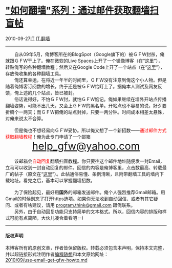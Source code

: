 <!DOCTYPE html>
<html xmlns="http://www.w3.org/1999/xhtml" xml:lang="zh-CN">
<head>
<meta http-equiv="Content-Type" content="text/html; charset=utf-8" />
<meta name="generator" content="Python script by program.think@gmail.com" />
<meta name="provider" content="program-think.blogspot.com" />
<link type="text/css" rel="stylesheet" href="../../css/program-think.css" />
<title>"如何翻墙"系列：通过邮件获取翻墙扫盲帖 - 编程随想的博客</title>
</head>
<body>
<div id="main" style="width:100%;">
<h1><a href="../../index.md" title="回到首页">"如何翻墙"系列：通过邮件获取翻墙扫盲帖</a></h1>
<div class="post-info"><span class="date-header">2010-09-27</span><a href="../../tags/IT.md" class="tag">IT</a> <a href="../../tags/IT.E7BFBBE5A299.md" class="tag">IT.翻墙</a> </div>
<hr>
<div class="post">
　　自从09年5月，俺博客所在的BlogSpot（Google旗下的）被ＧＦW封杀，俺就跟ＧＦW干上了。俺在微软的Live Spaces上开了一个镜像博客（在“<a href="http://program-think.spaces.live.com/" target="_blank">这里</a>”），转贴俺写的各种翻墙教程；然后又在Google Code上开了一个站点（在“<a href="https://code.google.com/p/program-think/" target="_blank">这里</a>”），存放俺收集的各种翻墙工具。<br />　　俺还算幸运，在将近一年半的时间里，ＧＦW没有注意到俺这个小人物。但是随着俺博客订阅数的增长，终于还是被ＧＦW给盯上了。据俺本人测试及网友反馈，俺上述的几个站点，皆已被封。<br />　　俗话说得好，不怕ＧＦW封，就怕ＧＦW惦记。俺如果继续在墙外开站点传播翻墙姿势，可能不出几天，又会上ＧＦW的黑名单。开站点也不容易的说，好歹要折腾个一两天；而ＧＦW把俺的站点封掉，只要一两分钟。时间成本相差太悬殊，对俺来说太不合算。<br /><br />　　但是俺也不想轻易向ＧＦW妥协。所以俺又想了一个新招数——<font color="red">通过邮件方式获取翻墙教程</font>！俺为此专门申请了一个邮箱<br /><center><font size="6"><a href="mailto:help_gfw@yahoo.com">help_gfw@yahoo.com</a></font></center><br />　　该邮箱会<font color="red">自动回复</font>翻墙扫盲教程。你只要往这个邮件地址随便发一封Email，立马可以收到一封自动回复的邮件。回信的内容是俺博客里，点击数最高、转载最广的帖子（原文在“<a href="../../2009/05/how-to-break-through-gfw.md" target="_blank">这里</a>”）。此帖通俗易懂、条例清晰，且附带翻墙工具的墙内下载地址。看完之后，基本可以掌握翻墙招数。<!--program-think--><br /><br />　　为了保险起见，最好用<b>国外</b>的邮箱发送邮件。俺个人强烈推荐Gmail邮箱。用Gmail的时候别忘了打开https选项。如果你无法收到自动回信、或者有其它疑问、或者有啥建议，请用 <a href="mailto:program.think@gmail.com">program.think@gmail.com</a> 跟俺联系。<br />　　另外，由于自动回复功能只支持简单的文本格式。所以，回信内容的排版和样式可能有点简陋，大伙儿凑合着看吧 :-)<div class="blogger-post-footer">
</div>
<hr>
<div class="copyright">
<h4>版权声明</h4>
本博客所有的原创文章，作者皆保留版权。转载必须包含本声明，保持本文完整，并以超链接形式注明作者<a href="mailto:program.think@gmail.com">编程随想</a>和本文原始网址：<br>
<a href="2010/09/use-email-get-gfw-howto.md">2010/09/use-email-get-gfw-howto.md</a>
</div>
</div>
</body>
</html>
